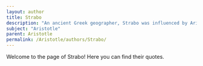 ```yaml
---
layout: author
title: Strabo
description: "An ancient Greek geographer, Strabo was influenced by Aristotle's ideas on geography and human cultures, incorporating them into his own work."
subject: "Aristotle"
parent: Aristotle
permalink: /Aristotle/authors/Strabo/
---
```


Welcome to the page of Strabo! Here you can find their quotes.
